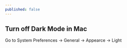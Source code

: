 ```yaml
---
published: false
---
```


## Turn off Dark Mode in Mac

Go to System Preferences -> General -> Appearce -> Light


